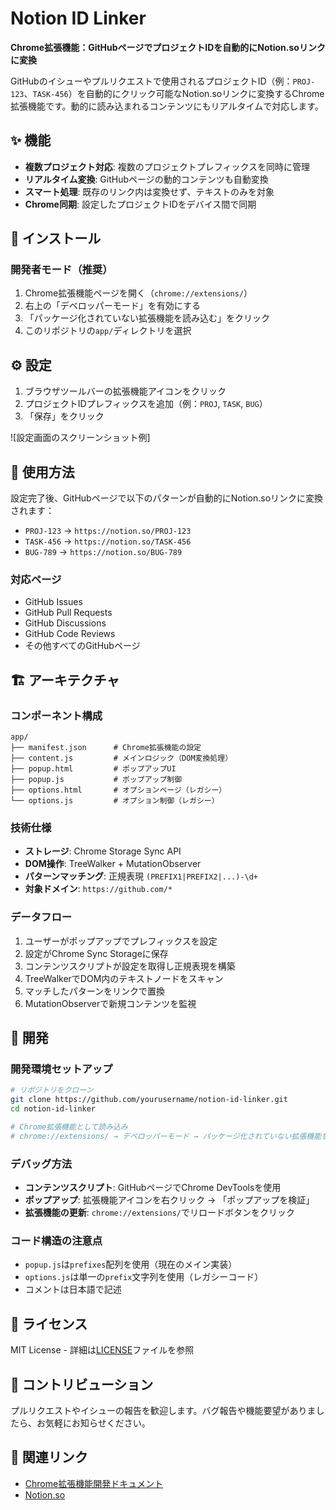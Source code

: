 # Notion ID Linker

**Chrome拡張機能：GitHubページでプロジェクトIDを自動的にNotion.soリンクに変換**

GitHubのイシューやプルリクエストで使用されるプロジェクトID（例：`PROJ-123`、`TASK-456`）を自動的にクリック可能なNotion.soリンクに変換するChrome拡張機能です。動的に読み込まれるコンテンツにもリアルタイムで対応します。

## ✨ 機能

- **複数プロジェクト対応**: 複数のプロジェクトプレフィックスを同時に管理
- **リアルタイム変換**: GitHubページの動的コンテンツも自動変換
- **スマート処理**: 既存のリンク内は変換せず、テキストのみを対象
- **Chrome同期**: 設定したプロジェクトIDをデバイス間で同期

## 🚀 インストール

### 開発者モード（推奨）

1. Chrome拡張機能ページを開く（`chrome://extensions/`）
2. 右上の「デベロッパーモード」を有効にする
3. 「パッケージ化されていない拡張機能を読み込む」をクリック
4. このリポジトリの`app/`ディレクトリを選択

## ⚙️ 設定

1. ブラウザツールバーの拡張機能アイコンをクリック
2. プロジェクトIDプレフィックスを追加（例：`PROJ`, `TASK`, `BUG`）
3. 「保存」をクリック

![設定画面のスクリーンショット例]

## 📖 使用方法

設定完了後、GitHubページで以下のパターンが自動的にNotion.soリンクに変換されます：

- `PROJ-123` → `https://notion.so/PROJ-123`
- `TASK-456` → `https://notion.so/TASK-456`
- `BUG-789` → `https://notion.so/BUG-789`

### 対応ページ
- GitHub Issues
- GitHub Pull Requests
- GitHub Discussions
- GitHub Code Reviews
- その他すべてのGitHubページ

## 🏗️ アーキテクチャ

### コンポーネント構成

```
app/
├── manifest.json      # Chrome拡張機能の設定
├── content.js         # メインロジック（DOM変換処理）
├── popup.html         # ポップアップUI
├── popup.js           # ポップアップ制御
├── options.html       # オプションページ（レガシー）
└── options.js         # オプション制御（レガシー）
```

### 技術仕様

- **ストレージ**: Chrome Storage Sync API
- **DOM操作**: TreeWalker + MutationObserver
- **パターンマッチング**: 正規表現 `(PREFIX1|PREFIX2|...)-\d+`
- **対象ドメイン**: `https://github.com/*`

### データフロー

1. ユーザーがポップアップでプレフィックスを設定
2. 設定がChrome Sync Storageに保存
3. コンテンツスクリプトが設定を取得し正規表現を構築
4. TreeWalkerでDOM内のテキストノードをスキャン
5. マッチしたパターンをリンクで置換
6. MutationObserverで新規コンテンツを監視

## 🔧 開発

### 開発環境セットアップ

```bash
# リポジトリをクローン
git clone https://github.com/yourusername/notion-id-linker.git
cd notion-id-linker

# Chrome拡張機能として読み込み
# chrome://extensions/ → デベロッパーモード → パッケージ化されていない拡張機能を読み込む
```

### デバッグ方法

- **コンテンツスクリプト**: GitHubページでChrome DevToolsを使用
- **ポップアップ**: 拡張機能アイコンを右クリック → 「ポップアップを検証」
- **拡張機能の更新**: `chrome://extensions/`でリロードボタンをクリック

### コード構造の注意点

- `popup.js`は`prefixes`配列を使用（現在のメイン実装）
- `options.js`は単一の`prefix`文字列を使用（レガシーコード）
- コメントは日本語で記述

## 📝 ライセンス

MIT License - 詳細は[LICENSE](LICENSE)ファイルを参照

## 🤝 コントリビューション

プルリクエストやイシューの報告を歓迎します。バグ報告や機能要望がありましたら、お気軽にお知らせください。

## 🔗 関連リンク

- [Chrome拡張機能開発ドキュメント](https://developer.chrome.com/docs/extensions/)
- [Notion.so](https://notion.so)